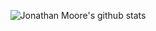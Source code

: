 <p align="center">
  <img src="https://github-readme-stats.vercel.app/api?username=jdm7dv&count_private=true" alt="Jonathan Moore's github stats">
</p>
